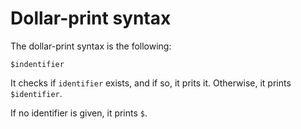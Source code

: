 # Dollar-print syntax

The dollar-print syntax is the following:
```nougaro
$indentifier
```

It checks if `identifier` exists, and if so, it prits it. Otherwise, it prints `$identifier`.

If no identifier is given, it prints `$`.

